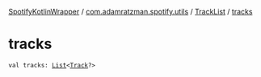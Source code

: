 [SpotifyKotlinWrapper](../../index.md) / [com.adamratzman.spotify.utils](../index.md) / [TrackList](index.md) / [tracks](./tracks.md)

# tracks

`val tracks: `[`List`](https://kotlinlang.org/api/latest/jvm/stdlib/kotlin.collections/-list/index.html)`<`[`Track`](../-track/index.md)`?>`